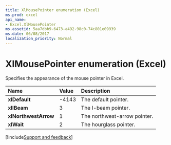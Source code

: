```yaml
---
title: XlMousePointer enumeration (Excel)
ms.prod: excel
api_name:
- Excel.XlMousePointer
ms.assetid: 5aa7dbb9-6473-a492-98c0-74c801e09939
ms.date: 06/08/2017
localization_priority: Normal
---
```



# XlMousePointer enumeration (Excel)

Specifies the appearance of the mouse pointer in Excel.



|Name|Value|Description|
|:-----|:-----|:-----|
| **xlDefault**|-4143|The default pointer.|
| **xlIBeam**|3|The I-beam pointer.|
| **xlNorthwestArrow**|1|The northwest-arrow pointer.|
| **xlWait**|2|The hourglass pointer.|

[!include[Support and feedback](~/includes/feedback-boilerplate.md)]